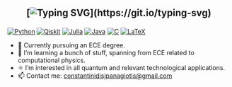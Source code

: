 <h2 align="center">
  
[![Typing SVG](https://readme-typing-svg.demolab.com?font=Fira+Code&pause=1000&color=28D6FF&random=false&width=435&separator=%3C&lines=printf(%22I'm+Panagiotis%22);%3CContact+me!%3Csystem.out.println(%22I'm+Panagiotis%22);%3CJava+is+so+verbose...)](https://git.io/typing-svg)
</h2>

<p>
  <a href="#"><img alt="Python" src="https://img.shields.io/badge/Python-14354C.svg?logo=python&logoColor=white"></a>
  <a href="#"><img alt="Qiskit" src="https://img.shields.io/badge/-Qiskit-6929C4?logo=Qiskit&logoColor=white"></a>
  <a href="#"><img alt="Julia" src="https://img.shields.io/badge/Julia-9558B2.svg?logo=Julia&logoColor=white"></a>
  <a href="#"><img alt="Java" src="https://custom-icon-badges.herokuapp.com/badge/Java-white.svg?logo=java&logoColor=03599C"></a>
  <a href="#"><img alt="C" src="https://custom-icon-badges.herokuapp.com/badge/C-03599C.svg?logo=c-in-hexagon&logoColor=white"></a>
  <a href="#"><img alt="LaTeX" src="https://img.shields.io/badge/LaTeX-008080.svg?logo=LaTeX&logoColor=white"></a>
</p>

- 🔭 Currently pursuing an ECE degree.
- 🌱 I’m learning a bunch of stuff, spanning from ECE related to computational physics.
- ⚛ I’m interested in all quantum and relevant technological applications.
- 📫 Contact me: constantinidisjpanagiotis@gmail.com
<!--
**pConstantinidis/pConstantinidis** is a ✨ _special_ ✨ repository because its `README.md` (this file) appears on your GitHub profile.
-->

<!--
## Some stats
![pConstantinidis's Stats](https://github-readme-stats.vercel.app/api?username=pConstantinidis&theme=algolia&show_icons=true&hide_border=true&count_private=true)
-->
